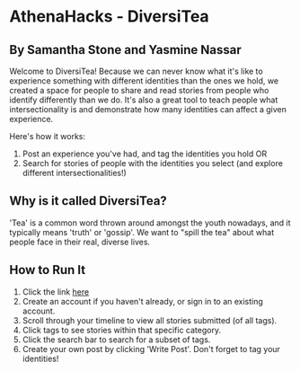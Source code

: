 # AthenaHacks - DiversiTea
## By Samantha Stone and Yasmine Nassar

Welcome to DiversiTea! Because we can never know what it's like to experience something
with different identities than the ones we hold, we created a space for people to share and read
stories from people who identify differently than we do. It's also a great tool to teach people
what intersectionality is and demonstrate how many identities can affect a given experience.

Here's how it works:
1. Post an experience you've had, and tag the identities you hold
OR
2. Search for stories of people with the identities you select (and explore different intersectionalities!)


## Why is it called DiversiTea?
'Tea' is a common word thrown around amongst the youth nowadays, and it typically means 'truth' or
'gossip'. We want to "spill the tea" about what people face in their real, diverse lives.

## How to Run It
1. Click the link [here](https://athenahacks2019-6a7e9.firebaseapp.com)
2. Create an account if you haven't already, or sign in to an existing account.
3. Scroll through your timeline to view all stories submitted (of all tags).
4. Click tags to see stories within that specific category.
5. Click the search bar to search for a subset of tags.
6. Create your own post by clicking 'Write Post'. Don't forget to tag your identities!
